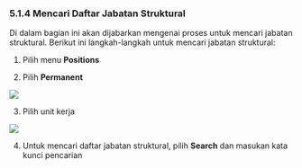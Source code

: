 ### **5.1.4 Mencari Daftar Jabatan Struktural**

Di dalam bagian ini akan dijabarkan mengenai proses untuk mencari jabatan struktural. Berikut ini langkah-langkah untuk mencari 
jabatan struktural:

1. Pilih menu **Positions**

2. Pilih **Permanent**

![](media/d088bcd7747c73a53d6fb710d7807647.png)

3. Pilih unit kerja

![](media/e62de96d00d52d593ac7497f8bca7143.jpg)

4. Untuk mencari daftar jabatan struktural, pilih **Search** dan masukan kata kunci pencarian
